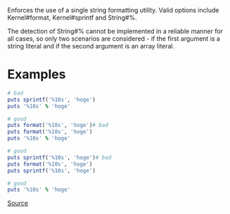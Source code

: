 
Enforces the use of a single string formatting utility.
Valid options include Kernel#format, Kernel#sprintf and String#%.

The detection of String#% cannot be implemented in a reliable
manner for all cases, so only two scenarios are considered -
if the first argument is a string literal and if the second
argument is an array literal.

# Examples

```ruby
# bad
puts sprintf('%10s', 'hoge')
puts '%10s' % 'hoge'

# good
puts format('%10s', 'hoge')# bad
puts format('%10s', 'hoge')
puts '%10s' % 'hoge'

# good
puts sprintf('%10s', 'hoge')# bad
puts format('%10s', 'hoge')
puts sprintf('%10s', 'hoge')

# good
puts '%10s' % 'hoge'
```

[Source](http://www.rubydoc.info/gems/rubocop/RuboCop/Cop/Style/FormatString)